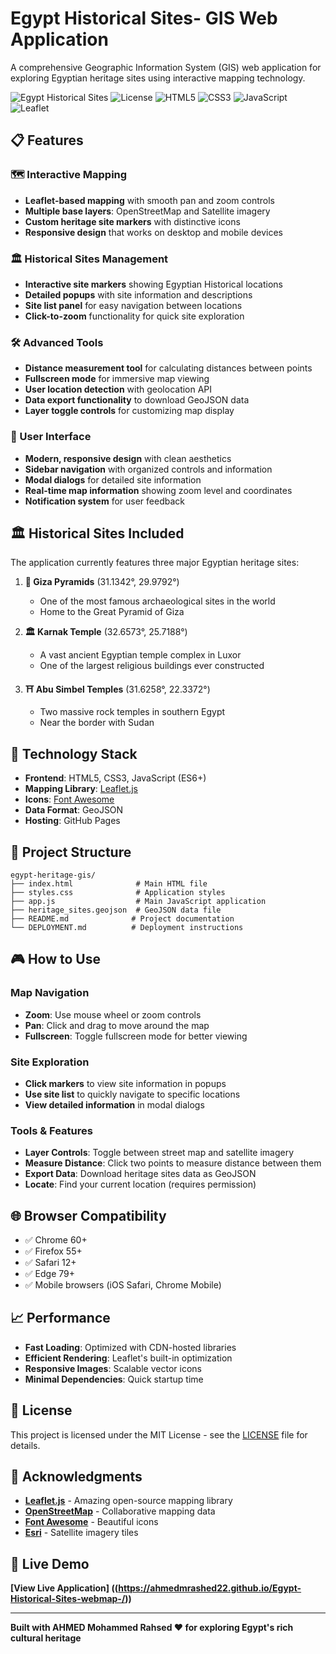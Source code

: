 #  Egypt Historical Sites- GIS Web Application

A comprehensive Geographic Information System (GIS) web application for exploring Egyptian heritage sites using interactive mapping technology.

![Egypt Historical Sites](https://img.shields.io/badge/Status-Live-brightgreen)
![License](https://img.shields.io/badge/License-MIT-blue)
![HTML5](https://img.shields.io/badge/HTML5-E34F26?logo=html5&logoColor=white)
![CSS3](https://img.shields.io/badge/CSS3-1572B6?logo=css3&logoColor=white)
![JavaScript](https://img.shields.io/badge/JavaScript-F7DF1E?logo=javascript&logoColor=black)
![Leaflet](https://img.shields.io/badge/Leaflet-199900?logo=leaflet&logoColor=white)



## 📋 Features

### 🗺️ Interactive Mapping
- **Leaflet-based mapping** with smooth pan and zoom controls
- **Multiple base layers**: OpenStreetMap and Satellite imagery
- **Custom heritage site markers** with distinctive icons
- **Responsive design** that works on desktop and mobile devices

### 🏛️  Historical Sites Management
- **Interactive site markers** showing Egyptian  Historical locations
- **Detailed popups** with site information and descriptions
- **Site list panel** for easy navigation between locations
- **Click-to-zoom** functionality for quick site exploration

### 🛠️ Advanced Tools
- **Distance measurement tool** for calculating distances between points
- **Fullscreen mode** for immersive map viewing
- **User location detection** with geolocation API
- **Data export functionality** to download GeoJSON data
- **Layer toggle controls** for customizing map display

### 📱 User Interface
- **Modern, responsive design** with clean aesthetics
- **Sidebar navigation** with organized controls and information
- **Modal dialogs** for detailed site information
- **Real-time map information** showing zoom level and coordinates
- **Notification system** for user feedback

## 🏛️  Historical Sites Included

The application currently features three major Egyptian heritage sites:

1. **🏺 Giza Pyramids** (31.1342°, 29.9792°)
   - One of the most famous archaeological sites in the world
   - Home to the Great Pyramid of Giza

2. **🏛️ Karnak Temple** (32.6573°, 25.7188°)
   - A vast ancient Egyptian temple complex in Luxor
   - One of the largest religious buildings ever constructed

3. **⛩️ Abu Simbel Temples** (31.6258°, 22.3372°)
   - Two massive rock temples in southern Egypt
   - Near the border with Sudan

## 🚀 Technology Stack

- **Frontend**: HTML5, CSS3, JavaScript (ES6+)
- **Mapping Library**: [Leaflet.js](https://leafletjs.com/)
- **Icons**: [Font Awesome](https://fontawesome.com/)
- **Data Format**: GeoJSON
- **Hosting**: GitHub Pages

## 📁 Project Structure

```
egypt-heritage-gis/
├── index.html              # Main HTML file
├── styles.css              # Application styles
├── app.js                  # Main JavaScript application
├── heritage_sites.geojson  # GeoJSON data file
├── README.md              # Project documentation
└── DEPLOYMENT.md          # Deployment instructions
```




## 🎮 How to Use

### Map Navigation
- **Zoom**: Use mouse wheel or zoom controls
- **Pan**: Click and drag to move around the map
- **Fullscreen**: Toggle fullscreen mode for better viewing

### Site Exploration
- **Click markers** to view site information in popups
- **Use site list** to quickly navigate to specific locations
- **View detailed information** in modal dialogs

### Tools & Features
- **Layer Controls**: Toggle between street map and satellite imagery
- **Measure Distance**: Click two points to measure distance between them
- **Export Data**: Download heritage sites data as GeoJSON
- **Locate**: Find your current location (requires permission)

## 🌐 Browser Compatibility

- ✅ Chrome 60+
- ✅ Firefox 55+
- ✅ Safari 12+
- ✅ Edge 79+
- ✅ Mobile browsers (iOS Safari, Chrome Mobile)




## 📈 Performance

- **Fast Loading**: Optimized with CDN-hosted libraries
- **Efficient Rendering**: Leaflet's built-in optimization
- **Responsive Images**: Scalable vector icons
- **Minimal Dependencies**: Quick startup time



## 📝 License

This project is licensed under the MIT License - see the [LICENSE](LICENSE) file for details.

## 🙏 Acknowledgments

- **[Leaflet.js](https://leafletjs.com/)** - Amazing open-source mapping library
- **[OpenStreetMap](https://www.openstreetmap.org/)** - Collaborative mapping data
- **[Font Awesome](https://fontawesome.com/)** - Beautiful icons
- **[Esri](https://www.esri.com/)** - Satellite imagery tiles

## 🌟 Live Demo

**[View Live Application] ((https://ahmedmrashed22.github.io/Egypt-Historical-Sites-webmap-/))**

---

**Built with AHMED Mohammed Rahsed ❤️ for exploring Egypt's rich cultural heritage**


